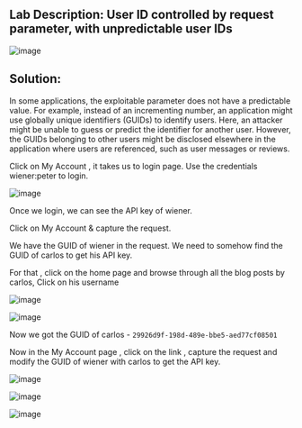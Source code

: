 ## Lab Description: User ID controlled by request parameter, with unpredictable user IDs 

![image](https://github.com/jayshah17/PortSwiggerLabs/assets/76842630/f8cefa38-063b-4202-b7dd-147623eea6da)

## Solution:

In some applications, the exploitable parameter does not have a predictable value. For example, instead of an incrementing number, an application might use globally unique identifiers (GUIDs) to identify users. Here, an attacker might be unable to guess or predict the identifier for another user. However, the GUIDs belonging to other users might be disclosed elsewhere in the application where users are referenced, such as user messages or reviews.

Click on My Account , it takes us to login page. Use the credentials wiener:peter to login.

![image](https://github.com/jayshah17/PortSwiggerLabs/assets/76842630/95e23570-93ee-4a02-beb7-2da7fd276faa)

Once we login, we can see the API key of wiener.

Click on My Account & capture the request.

We have the GUID of wiener in the request. We need to somehow find the GUID of carlos to get his API key.

For that , click on the home page and browse through all the blog posts by carlos, Click on his username

![image](https://github.com/jayshah17/PortSwiggerLabs/assets/76842630/60d769c7-52d4-4401-8090-076582f718ec)

![image](https://github.com/jayshah17/PortSwiggerLabs/assets/76842630/6275a1ee-2a93-4e59-afbd-e8962fbac160)

Now we got the GUID of carlos - `29926d9f-198d-489e-bbe5-aed77cf08501`

Now in the My Account page , click on the link , capture the request and modify the GUID of wiener with carlos to get the API key.

![image](https://github.com/jayshah17/PortSwiggerLabs/assets/76842630/af4548ec-3d51-4567-acdb-d2fe9a88e57d)


![image](https://github.com/jayshah17/PortSwiggerLabs/assets/76842630/13562f83-5541-4366-8b5c-ab87382681f0)

![image](https://github.com/jayshah17/PortSwiggerLabs/assets/76842630/afb296e1-e932-4eec-bb69-8afaafbc01e2)


